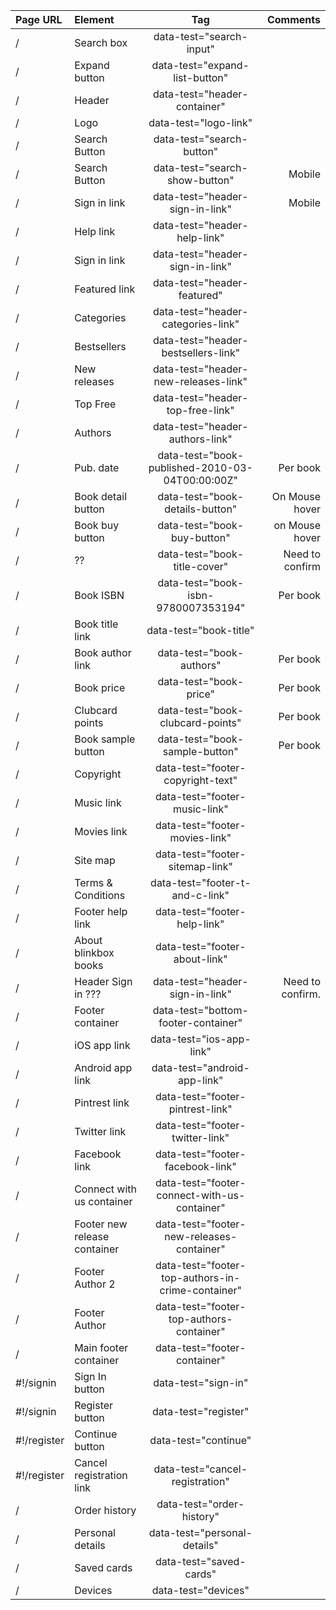 | Page URL      | Element                          | Tag                                                   | Comments               |
| :------------ | :------------------------        | :----------------------:                              | -----------------:     |
| /             | Search box                       | data-test="search-input"                              |                        |
| /             | Expand button                    | data-test="expand-list-button"                        |                        |
| /             | Header                           | data-test="header-container"                          |                        |
| /             | Logo                             | data-test="logo-link"                                 |                        |
| /             | Search Button                    | data-test="search-button"                             |                        |
| /             | Search Button                    | data-test="search-show-button"                        | Mobile                 |
| /             | Sign in link                     | data-test="header-sign-in-link"                       | Mobile                 |
| /             | Help link                        | data-test="header-help-link"                          |                        |
| /             | Sign in link                     | data-test="header-sign-in-link"                       |                        |
| /             | Featured link                    | data-test="header-featured"                           |                        |
| /             | Categories                       | data-test="header-categories-link"                    |                        |
| /             | Bestsellers                      | data-test="header-bestsellers-link"                   |                        |
| /             | New releases                     | data-test="header-new-releases-link"                  |                        |
| /             | Top Free                         | data-test="header-top-free-link"                      |                        |
| /             | Authors                          | data-test="header-authors-link"                       |                        |
| /             | Pub. date                        | data-test="book-published-2010-03-04T00:00:00Z"       | Per book               |
| /             | Book detail button               | data-test="book-details-button"                       | On Mouse hover         |
| /             | Book buy button                  | data-test="book-buy-button"                           | on Mouse hover         |
| /             | ??                               | data-test="book-title-cover"                          | Need to confirm        |
| /             | Book ISBN                        | data-test="book-isbn-9780007353194"                   | Per book               |
| /             | Book title link                  | data-test="book-title"                                |                        |
| /             | Book author link                 | data-test="book-authors"                              | Per book               |
| /             | Book price                       | data-test="book-price"                                | Per book               |
| /             | Clubcard points                  | data-test="book-clubcard-points"                      | Per book               |
| /             | Book sample button               | data-test="book-sample-button"                        | Per book               |
| /             | Copyright                        | data-test="footer-copyright-text"                     |                        |
| /             | Music link                       | data-test="footer-music-link"                         |                        |
| /             | Movies link                      | data-test="footer-movies-link"                        |                        |
| /             | Site map                         | data-test="footer-sitemap-link"                       |                        |
| /             | Terms & Conditions               | data-test="footer-t-and-c-link"                       |                        |
| /             | Footer help link                 | data-test="footer-help-link"                          |                        |
| /             | About blinkbox books             | data-test="footer-about-link"                         |                        |
| /             | Header Sign in ???               | data-test="header-sign-in-link"                       | Need to confirm.       |
| /             | Footer container                 | data-test="bottom-footer-container"                   |                        |
| /             | iOS app link                     | data-test="ios-app-link"                              |                        |
| /             | Android app link                 | data-test="android-app-link"                          |                        |
| /             | Pintrest link                    | data-test="footer-pintrest-link"                      |                        | 
| /             | Twitter link                     | data-test="footer-twitter-link"                       |                        |
| /             | Facebook link                    | data-test="footer-facebook-link"                      |                        | 
| /             | Connect with us container        | data-test="footer-connect-with-us-container"          |                        |
| /             | Footer new release container     | data-test="footer-new-releases-container"             |                        |
| /             | Footer Author 2                  | data-test="footer-top-authors-in-crime-container"     |                        |
| /             | Footer Author                    | data-test="footer-top-authors-container"              |                        |
| /             | Main footer container            | data-test="footer-container"                          |                        |
|#!/signin      | Sign In button                   | data-test="sign-in"                                   |                        |
|#!/signin      | Register button                  | data-test="register"                                  |                        |
|#!/register    | Continue button                  | data-test="continue"                                  |                        |
|#!/register    | Cancel registration link         | data-test="cancel-registration"                       |                        |
| /             | Order history                    | data-test="order-history"                             |                        |
| /             | Personal details                 | data-test="personal-details"                          |                        |
| /             | Saved cards                      | data-test="saved-cards"                               |                        |
| /             | Devices                          | data-test="devices"                                   |                        |
